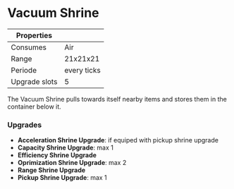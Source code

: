 Vacuum Shrine
=============

| Properties |   |
|---|---|
| Consumes | Air |
| Range | 21x21x21 |
| Periode | every ticks |
| Upgrade slots | 5 |

The Vacuum Shrine pulls towards itself nearby items and stores them in the container below it.

### Upgrades
* __Acceleration Shrine Upgrade__: if equiped with pickup shrine upgrade
* __Capacity Shrine Upgrade__: max 1
* __Efficiency Shrine Upgrade__
* __Oprimization Shrine Upgrade__: max 2
* __Range Shrine Upgrade__
* __Pickup Shrine Upgrade__: max 1

